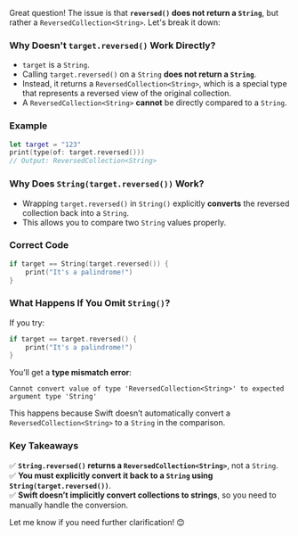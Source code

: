 Great question! The issue is that **`reversed()` does not return a `String`**, but rather a `ReversedCollection<String>`. Let's break it down:

### **Why Doesn't `target.reversed()` Work Directly?**
- `target` is a `String`.
- Calling `target.reversed()` on a `String` **does not return a `String`**.
- Instead, it returns a `ReversedCollection<String>`, which is a special type that represents a reversed view of the original collection.
- A `ReversedCollection<String>` **cannot** be directly compared to a `String`.

### **Example**
```swift
let target = "123"
print(type(of: target.reversed())) 
// Output: ReversedCollection<String>
```

### **Why Does `String(target.reversed())` Work?**
- Wrapping `target.reversed()` in `String()` explicitly **converts** the reversed collection back into a `String`.
- This allows you to compare two `String` values properly.

### **Correct Code**
```swift
if target == String(target.reversed()) {
    print("It's a palindrome!")
}
```

### **What Happens If You Omit `String()`?**
If you try:
```swift
if target == target.reversed() { 
    print("It's a palindrome!")
}
```
You’ll get a **type mismatch error**:
```
Cannot convert value of type 'ReversedCollection<String>' to expected argument type 'String'
```
This happens because Swift doesn’t automatically convert a `ReversedCollection<String>` to a `String` in the comparison.

### **Key Takeaways**
✅ **`String.reversed()` returns a `ReversedCollection<String>`**, not a `String`.  
✅ **You must explicitly convert it back to a `String` using `String(target.reversed())`**.  
✅ **Swift doesn’t implicitly convert collections to strings**, so you need to manually handle the conversion.  

Let me know if you need further clarification! 😊
